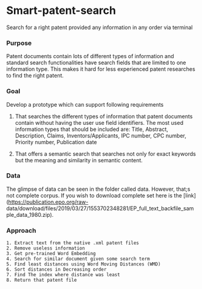 # Smart-patent-search

Search for a right patent provided any information in any order via terminal

### Purpose
Patent documents contain lots of different types of information and standard search
functionalities have search fields that are limited to one information type. This makes it
hard for less experienced patent researches to find the right patent.

### Goal

Develop a prototype which can support following requirements 

1. That searches the different types of information that patent documents contain
	without having the user use field identifiers. The most used information types that
	should be included are: Title, Abstract, Description, Claims, Inventors/Applicants,
	IPC number, CPC number, Priority number, Publication date

2. That offers a semantic search that searches not only for exact keywords but the
	meaning and similarity in semantic content.

### Data 

The glimpse of data can be seen in the folder called data. However, that;s not complete corpus. 
If you wish to download complete set here is the [link](https://publication.epo.org/raw-
data/download/files/2019/03/27/1553702348281/EP_full_text_backfile_sample_data_1980.zip). 

### Approach

```
1. Extract text from the native .xml patent files
2. Remove useless information
3. Get pre-trained Word Embedding
4. Search for similar document given some search term
5. Find least distances using Word Moving Distances (WMD)
6. Sort distances in Decreasing order
7. Find The index where distance was least
8. Return that patent file

```
